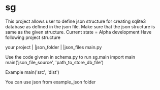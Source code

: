 # sg

This project allows user to define json structure for creating sqlite3 database as defined in the json file.
Make sure that the json structure is same as the given structure.
Current state = Alpha development
Have following project structure

your project
    |
    |json_folder
        |
        |json_files
    main.py 


Use the code givnen in schema.py to run
sg.main import main
main('json_file_source', 'path_to_store_db_file')

Example
main('src', 'dist')

You can use json from example_json folder
